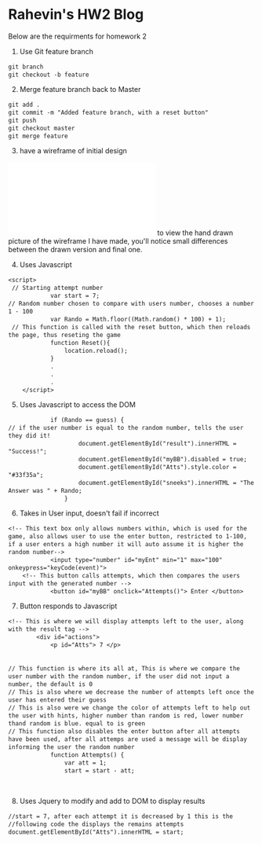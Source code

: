 # Rahevin's HW2 Blog 

Below are the requirments for homework 2

1. Use Git feature branch
```
git branch
git checkout -b feature
```


2. Merge feature branch back to Master
```
git add .
git commit -m "Added feature branch, with a reset button"
git push
git checkout master
git merge feature
```


3. have a wireframe of initial design

![Click Me](wireframe.pdf) to view the hand drawn picture of the wireframe I have made, you'll notice small differences between the drawn version and final one.


4. Uses Javascript
``` 
<script>
 // Starting attempt number
            var start = 7;
// Random number chosen to compare with users number, chooses a number 1 - 100
            var Rando = Math.floor((Math.random() * 100) + 1);
 // This function is called with the reset button, which then reloads the page, thus reseting the game
            function Reset(){
                location.reload();
            }
            .
            .
            .
    </script>

```
5. Uses Javascript to access the DOM
```
            if (Rando == guess) {
// if the user number is equal to the random number, tells the user they did it!
                    document.getElementById("result").innerHTML = "Success!";
                    document.getElementById("myBB").disabled = true;
                    document.getElementById("Atts").style.color = "#33f35a";
                    document.getElementById("sneeks").innerHTML = "The Answer was " + Rando;
                }
```                
6. Takes in User input, doesn't fail if incorrect
```
<!-- This text box only allows numbers within, which is used for the game, also allows user to use the enter button, restricted to 1-100, if a user enters a high number it will auto assume it is higher the random number-->
            <input type="number" id="myEnt" min="1" max="100" onkeypress="keyCode(event)">
    <!-- This button calls attempts, which then compares the users input with the generated number -->
            <button id="myBB" onclick="Attempts()"> Enter </button>
```
7. Button responds to Javascript
```
<!-- This is where we will display attempts left to the user, along with the result tag -->
        <div id="actions">
            <p id="Atts"> 7 </p>


// This function is where its all at, This is where we compare the user number with the random number, if the user did not input a number, the default is 0
// This is also where we decrease the number of attempts left once the user has entered their guess
// This is also were we change the color of attempts left to help out the user with hints, higher number than random is red, lower number thand random is blue. equal to is green
// This function also disables the enter button after all attempts have been used, after all attemps are used a message will be display informing the user the random number
            function Attempts() {
                var att = 1;
                start = start - att;

                 
```
8. Uses Jquery to modify and add to DOM to display results
```
//start = 7, after each attempt it is decreased by 1 this is the 
//following code the displays the remains attempts
document.getElementById("Atts").innerHTML = start;
```